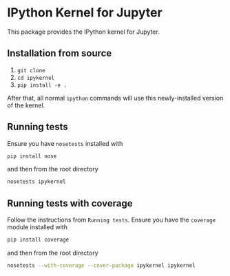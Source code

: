 # IPython Kernel for Jupyter

This package provides the IPython kernel for Jupyter.

## Installation from source

1. `git clone`
2. `cd ipykernel`
3. `pip install -e .`

After that, all normal `ipython` commands will use this newly-installed version of the kernel.

## Running tests

Ensure you have `nosetests` installed with

```bash
pip install nose
```

and then from the root directory

```bash
nosetests ipykernel
```

## Running tests with coverage

Follow the instructions from `Running tests`. Ensure you have the `coverage` module installed with

```bash
pip install coverage
```

and then from the root directory

```bash
nosetests --with-coverage --cover-package ipykernel ipykernel
```
